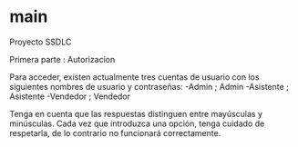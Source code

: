 # main
Proyecto SSDLC

Primera parte : Autorizacion

Para acceder, existen actualmente tres cuentas de usuario con los siguientes nombres de usuario y contraseñas: 
-Admin ; Admin
-Asistente ; Asistente
-Vendedor ; Vendedor

Tenga en cuenta que las respuestas distinguen entre mayúsculas y minúsculas. Cada vez que introduzca una opción, tenga cuidado de respetarla, de lo contrario no funcionará correctamente. 
